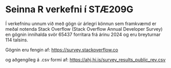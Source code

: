 # Seinna R verkefni í STÆ209G

Í verkefninu unnum við með gögn úr árlegri könnun sem framkvæmd er meðal notenda Stack Overflow (Stack Overflow Annual Developer Survey) en gögnin innihalda svör 65437 forritara frá árinu 2024 og eru breyturnar 114 talsins.

Gögnin eru fengin af: https://survey.stackoverflow.co

og aðgengileg á .csv formi af: https://ahj.hi.is/survey_results_public_rev.csv